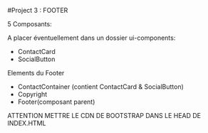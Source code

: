 #Project 3 : FOOTER

5 Composants:

A placer éventuellement dans un dossier ui-components:

- ContactCard
- SocialButton

Elements du Footer

- ContactContainer (contient ContactCard & SocialButton)
- Copyright
- Footer(composant parent)

ATTENTION METTRE LE CDN DE BOOTSTRAP DANS LE HEAD DE INDEX.HTML
